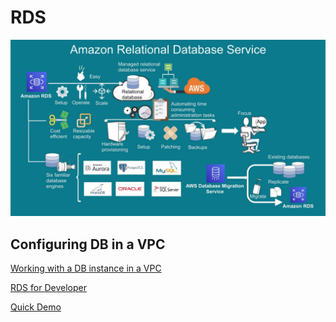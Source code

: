 # RDS

![RDS](images/rds.JPG)


## Configuring DB in a VPC

[Working with a DB instance in a VPC](https://docs.aws.amazon.com/AmazonRDS/latest/UserGuide/USER_VPC.WorkingWithRDSInstanceinaVPC.html)

[RDS for Developer](https://aws.amazon.com/rds/resources/)

[Quick Demo](https://explore.skillbuilder.aws/files/a/w/aws_prod1_docebosaas_com/1663495200/2HKpYD8YqBZB2VPPwyILrQ/tincan/e92d27afbf892bd9807456c5d88e791f486908d4/assets/w3gfFxG5PJwmj9JB_transcoded-M0j_riHCi1_zuvc0-rds-demo.mp4)
